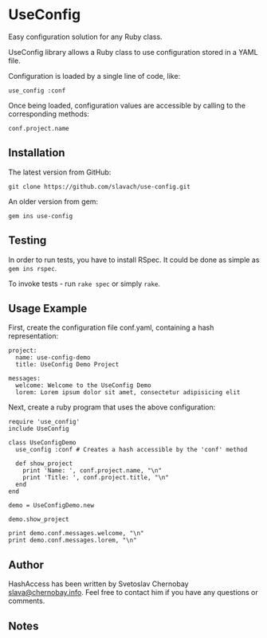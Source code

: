 # UseConfig

Easy configuration solution for any Ruby class.

UseConfig library allows a Ruby class to use configuration stored in a YAML
file.

Configuration is loaded by a single line of code, like:

    use_config :conf

Once being loaded, configuration values are accessible by calling to the
corresponding methods:

    conf.project.name

## Installation

The latest version from GitHub:

    git clone https://github.com/slavach/use-config.git

An older version from gem:

    gem ins use-config

## Testing

In order to run tests, you have to install RSpec. It could be done as simple
as `gem ins rspec`.

To invoke tests - run `rake spec` or simply `rake`.

## Usage Example

First, create the configuration file conf.yaml, containing a hash
representation:

    project:
      name: use-config-demo
      title: UseConfig Demo Project

    messages:
      welcome: Welcome to the UseConfig Demo
      lorem: Lorem ipsum dolor sit amet, consectetur adipisicing elit

Next, create a ruby program that uses the above configuration:

    require 'use_config'
    include UseConfig

    class UseConfigDemo
      use_config :conf # Creates a hash accessible by the 'conf' method

      def show_project
        print 'Name: ', conf.project.name, "\n"
        print 'Title: ', conf.project.title, "\n"
      end
    end

    demo = UseConfigDemo.new

    demo.show_project

    print demo.conf.messages.welcome, "\n"
    print demo.conf.messages.lorem, "\n"

## Author

HashAccess has been written by Svetoslav Chernobay <slava@chernobay.info>.
Feel free to contact him if you have any questions or comments.

## Notes

